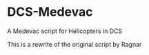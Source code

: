 # DCS-Medevac
A Medevac script for Helicopters in DCS

This is a rewrite of the original script by Ragnar
